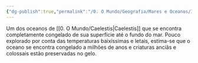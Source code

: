 ```yaml
---
{"dg-publish":true,"permalink":"/0. O Mundo/Geografia/Mares e Oceanos/Iemalo, o Oceano Glacial/","updated":"2025-06-15T19:42:27.527-03:00"}
---
```


Um dos oceanos de [[0. O Mundo/Caelestis\|Caelestis]] que se encontra completamente congelado de sua superfície até o fundo do mar. Pouco explorado por conta das temperaturas baixíssimas e letais, estima-se que o oceano se encontra congelado a milhões de anos e criaturas anciãs e colossais estão preservadas no gelo.